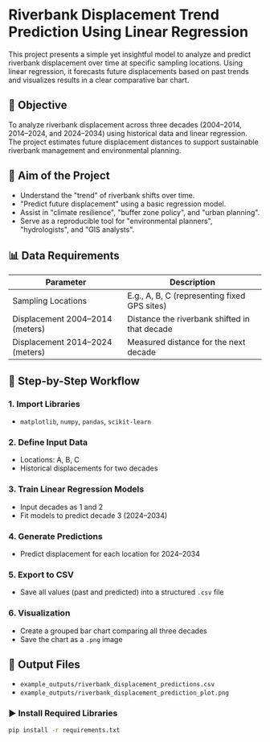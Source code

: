 # Riverbank Displacement Trend Prediction Using Linear Regression

This project presents a simple yet insightful model to analyze and predict riverbank displacement over time at specific sampling locations. Using linear regression, it forecasts future displacements based on past trends and visualizes results in a clear comparative bar chart.

## 🎯 Objective

To analyze riverbank displacement across three decades (2004–2014, 2014–2024, and 2024–2034) using historical data and linear regression. The project estimates future displacement distances to support sustainable riverbank management and environmental planning.

## 🧠 Aim of the Project

- Understand the "trend" of riverbank shifts over time.
- "Predict future displacement" using a basic regression model.
- Assist in "climate resilience", "buffer zone policy", and "urban planning".
- Serve as a reproducible tool for "environmental planners", "hydrologists", and "GIS analysts".

## 📊 Data Requirements

| Parameter                         | Description                                     |
|----------------------------------|-------------------------------------------------|
| Sampling Locations               | E.g., A, B, C (representing fixed GPS sites)    |
| Displacement 2004–2014 (meters)  | Distance the riverbank shifted in that decade   |
| Displacement 2014–2024 (meters)  | Measured distance for the next decade           |

## 🔁 Step-by-Step Workflow

###  1. Import Libraries
- `matplotlib`, `numpy`, `pandas`, `scikit-learn`

###  2. Define Input Data
- Locations: A, B, C
- Historical displacements for two decades

###  3. Train Linear Regression Models
- Input decades as 1 and 2
- Fit models to predict decade 3 (2024–2034)

###  4. Generate Predictions
- Predict displacement for each location for 2024–2034

### 5. Export to CSV
- Save all values (past and predicted) into a structured `.csv` file

### 6. Visualization
- Create a grouped bar chart comparing all three decades
- Save the chart as a `.png` image

## 📂 Output Files

- `example_outputs/riverbank_displacement_predictions.csv`
- `example_outputs/riverbank_displacement_prediction_plot.png`

### ▶️ Install Required Libraries
```bash
pip install -r requirements.txt

